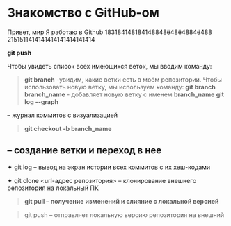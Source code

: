 # Знакомство с GitHub-ом 

Привет, мир
Я работаю в Github
183184148184148848ё48ё4884ё488
2151511414141414141414141414

**git push**

Чтобы увидеть список всех имеющихся веток, мы вводим команду:
> **git branch** -увидим, какие ветки есть в моём репозитории.
Чтобы использовать новую ветку, мы используем команду:
> **git branch branch_name** - добавляет новую ветку с именем **branch_name**
> **git log --graph**

  – журнал коммитов с визуализацией
> **git checkout -b branch_name**
##  –  создание ветки и переход  в нее ##

✦	git log – вывод на экран истории всех коммитов с их хеш-кодами


✦	git clone <url-адрес репозитория> – клонирование внешнего репозитория на  локальный ПК

>	**git pull – получение изменений и слияние с локальной версией**

>	git push – отправляет локальную версию репозитория на внешний


